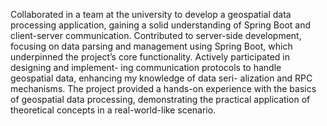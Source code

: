 Collaborated in a team at the university to develop a geospatial data processing application,
gaining a solid understanding of Spring Boot and client-server communication. Contributed to
server-side development, focusing on data parsing and management using Spring Boot, which
underpinned the project’s core functionality. Actively participated in designing and implement-
ing communication protocols to handle geospatial data, enhancing my knowledge of data seri-
alization and RPC mechanisms. The project provided a hands-on experience with the basics of
geospatial data processing, demonstrating the practical application of theoretical concepts in a
real-world-like scenario.
